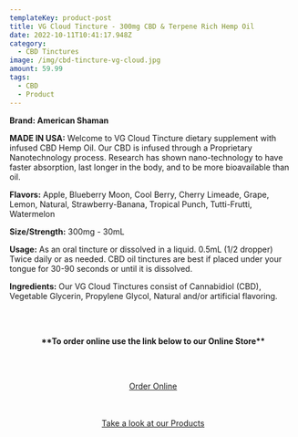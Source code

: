 ```yaml
---
templateKey: product-post
title: VG Cloud Tincture - 300mg CBD & Terpene Rich Hemp Oil
date: 2022-10-11T10:41:17.948Z
category:
  - CBD Tinctures
image: /img/cbd-tincture-vg-cloud.jpg
amount: 59.99
tags:
  - CBD
  - Product
---
```

**Brand: American Shaman**

**MADE IN USA:** Welcome to VG Cloud Tincture dietary supplement with infused CBD Hemp Oil. Our CBD is infused through a Proprietary Nanotechnology process. Research has shown nano-technology to have faster absorption, last longer in the body, and to be more bioavailable than oil.

**Flavors:** Apple, Blueberry Moon, Cool Berry, Cherry Limeade, Grape, Lemon, Natural, Strawberry-Banana, Tropical Punch, Tutti-Frutti, Watermelon

**Size/Strength:** 300mg - 30mL

**Usage:** As an oral tincture or dissolved in a liquid. 0.5mL (1/2 dropper) Twice daily or as needed. CBD oil tinctures are best if placed under your tongue for 30-90 seconds or until it is dissolved.

**Ingredients:** Our VG Cloud Tinctures consist of Cannabidiol (CBD), Vegetable Glycerin, Propylene Glycol, Natural and/or artificial flavoring.

<br><br>

<Center>

**\*\*To order online use the link below to our Online Store\*\***

<br><br>

<Center><a class="link-view-more-products" target="_blank" href="https://capitalcbd.shop/product/vg-cloud-tincture-300mg-cbd-terpene-rich-hemp-oil/">Order Online</a></

<br><br><br>

<Center><a class="link-view-more-products" target="_blank" href="https://capitalamericanshaman.com/products">Take a look at our Products</a></Center>

<br><br>